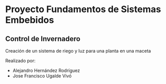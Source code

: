 # Proyecto Fundamentos de Sistemas Embebidos

## Control de Invernadero

Creación de un sistema de riego y luz para una planta en una maceta

Realizado por:

  - Alejandro Hernández Rodríguez
  - Jose Francisco Ugalde Vivó
